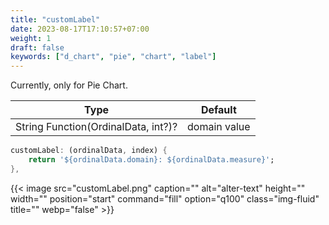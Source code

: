 ```yaml
---
title: "customLabel"
date: 2023-08-17T17:10:57+07:00
weight: 1
draft: false
keywords: ["d_chart", "pie", "chart", "label"]
---
```


Currently, only for Pie Chart.

| Type                                | Default      |
| ----------------------------------- | ------------ |
| String Function(OrdinalData, int?)? | domain value |

```dart
customLabel: (ordinalData, index) {
    return '${ordinalData.domain}: ${ordinalData.measure}';
},
```

{{< image src="customLabel.png" caption="" alt="alter-text" height="" width="" position="start" command="fill" option="q100" class="img-fluid" title=""  webp="false" >}}

<br>
